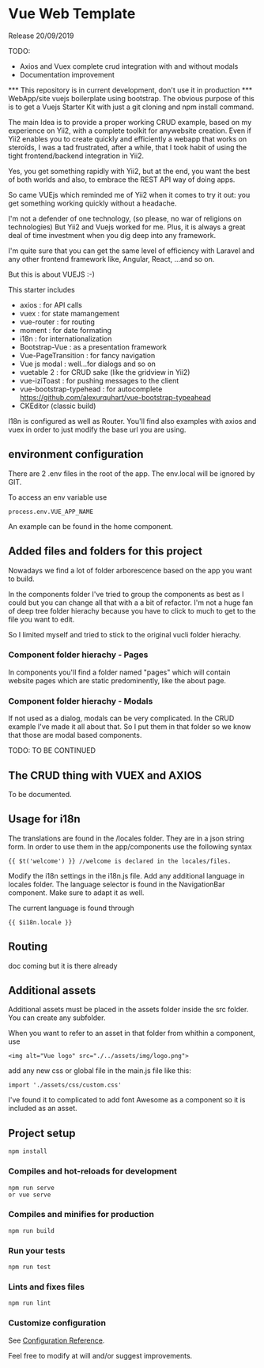 # Vue Web Template
Release 20/09/2019

TODO: 
- Axios and Vuex complete crud integration with and without modals
- Documentation improvement


*** This repository is in current development, don't use it in production ***
WebApp/site vuejs boilerplate using bootstrap. The obvious purpose of this is to get a Vuejs Starter Kit with just a git cloning and npm install command.

The main Idea is to provide a proper working CRUD example, based on my experience on Yii2, with a complete toolkit for anywebsite creation. Even if Yii2 enables you to create quickly
and efficiently a webapp that works on steroïds, I was a tad frustrated, after a while, that I took habit of using the tight frontend/backend  integration in Yii2. 

Yes, you get something rapidly with Yii2, but at the end, you want the best of both worlds and also, to embrace the REST API way of doing apps. 

So came VUEjs which reminded me of Yii2 when it comes to try it out: you get something working quickly without a headache. 

I'm not a defender of one technology, (so please, no war of religions on technologies) But Yii2 and Vuejs worked for me. Plus, it is always a great deal of time investment when you dig deep into any framework.

I'm quite sure that you can get the same level of efficiency with Laravel and any other frontend framework like, Angular, React, ...and so on.

But this is about VUEJS :-)

This starter includes
- axios : for API calls
- vuex : for state mamangement
- vue-router : for routing
- moment : for date formating
- i18n : for internationalization
- Bootstrap-Vue : as a presentation framework
- Vue-PageTransition : for fancy navigation
- Vue js modal : well...for dialogs and so on
- vuetable 2 : for CRUD sake (like the gridview in Yii2)
- vue-iziToast : for pushing messages to the client
- vue-bootstrap-typehead : for autocomplete https://github.com/alexurquhart/vue-bootstrap-typeahead
- CKEditor (classic build)


I18n is configured as well as Router. You'll find also examples with axios and vuex in order to just modify the base url you are using. 

## environment configuration
There are 2 .env files in the root of the app.
The env.local will be ignored by GIT.

To access an env variable use
```
process.env.VUE_APP_NAME
```
An example can be found in the home component.

## Added files and folders for this project

Nowadays we find a lot of folder arborescence based on the app you want to build.

In the components folder I've tried to group the components as best as I could but you can change all that with a a bit of refactor. I'm not a huge fan of deep tree folder hierachy because you have to click to much to get to the file you want to edit. 

So I limited myself and tried to stick to the original vucli folder hierachy.

### Component folder hierachy - Pages

In components you'll find a folder named "pages" which will contain website pages which are static predominently, like the about page.

### Component folder hierachy - Modals

If not used as a dialog, modals can be very complicated. In the CRUD example I've made it all about that. So I put them in that folder so we know that those are modal based components.

TODO: TO BE CONTINUED

## The CRUD thing with VUEX and AXIOS

To be documented.

## Usage for i18n

The translations are found in the /locales folder. They are in a json string form. In order to use them in the app/components use the following syntax

```
{{ $t('welcome') }} //welcome is declared in the locales/files.
```

Modify the i18n settings in the i18n.js file. Add any additional language in locales folder. The language selector is found in the NavigationBar component.
Make sure to adapt it as well.


The current language is found through
```
{{ $i18n.locale }}
```


## Routing
doc coming but it is there already


## Additional assets
Additional assets must be placed in the assets folder inside the src folder.
You can create any subfolder.

When you want to refer to an asset in that folder from whithin a component, use

```
<img alt="Vue logo" src="./../assets/img/logo.png">
```

add any new css or global file in the main.js file like this:

```
import './assets/css/custom.css'
```

I've found it to complicated to add font Awesome as a component so it is included as an asset. 

## Project setup
```
npm install
```

### Compiles and hot-reloads for development
```
npm run serve 
or vue serve
```

### Compiles and minifies for production
```
npm run build
```

### Run your tests
```
npm run test
```

### Lints and fixes files
```
npm run lint
```

### Customize configuration
See [Configuration Reference](https://cli.vuejs.org/config/).


Feel free to modify at will and/or suggest improvements.
